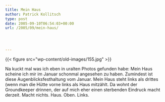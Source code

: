 ```yaml
---
title: Mein Haus
author: Patrick Kollitsch
type: post
date: 2005-09-10T06:54:03+00:00
url: /2005/09/mein-haus/




---
```

{{< figure src="wp-content/old-images/155.jpg" >}}

Na kuckt mal was ich eben in uralten Photos gefunden habe: Mein Haus scheine ich mir im Januar schonmal angesehen zu haben. Zumindest ist diese Augenblicksfesthaltung vom Januar. Mein Haus steht links als drittes (wenn man die Hütte vorne links als Haus mitzählt. Da wohnt der Groundkeeper drinnen, der auf mich eher einen sterbenden Eindruck macht derzeit. Macht nichts. Haus. Oben. Links.
